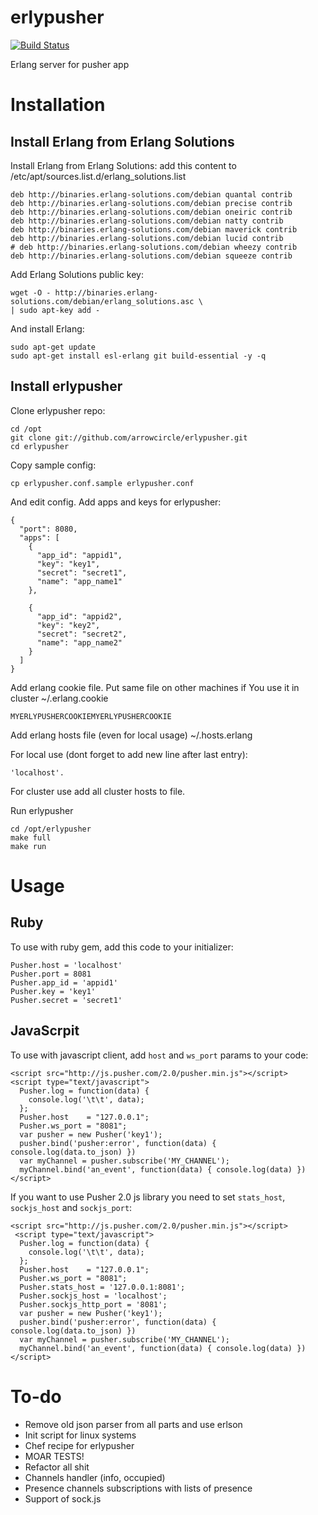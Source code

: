 erlypusher
==========

[![Build Status](https://travis-ci.org/arrowcircle/erlypusher.png?branch=master)](https://travis-ci.org/arrowcircle/erlypusher)

Erlang server for pusher app

# Installation
## Install Erlang from Erlang Solutions
Install Erlang from Erlang Solutions: add this content to /etc/apt/sources.list.d/erlang_solutions.list

	deb http://binaries.erlang-solutions.com/debian quantal contrib
    deb http://binaries.erlang-solutions.com/debian precise contrib
    deb http://binaries.erlang-solutions.com/debian oneiric contrib
    deb http://binaries.erlang-solutions.com/debian natty contrib
    deb http://binaries.erlang-solutions.com/debian maverick contrib
    deb http://binaries.erlang-solutions.com/debian lucid contrib
    # deb http://binaries.erlang-solutions.com/debian wheezy contrib
    deb http://binaries.erlang-solutions.com/debian squeeze contrib

Add Erlang Solutions public key:

	wget -O - http://binaries.erlang-solutions.com/debian/erlang_solutions.asc \
    | sudo apt-key add -
And install Erlang:

	sudo apt-get update
	sudo apt-get install esl-erlang git build-essential -y -q

## Install erlypusher
Clone erlypusher repo:

	cd /opt
	git clone git://github.com/arrowcircle/erlypusher.git
	cd erlypusher

Copy sample config:

	cp erlypusher.conf.sample erlypusher.conf

And edit config. Add apps and keys for erlypusher:

	{
      "port": 8080,
      "apps": [
        {
          "app_id": "appid1",
          "key": "key1",
          "secret": "secret1",
          "name": "app_name1"
        },

        {
          "app_id": "appid2",
          "key": "key2",
          "secret": "secret2",
          "name": "app_name2"
        }
      ]
    }
Add erlang cookie file. Put same file on other machines if You use it in cluster ~/.erlang.cookie

	MYERLYPUSHERCOOKIEMYERLYPUSHERCOOKIE

Add erlang hosts file (even for local usage) ~/.hosts.erlang

For local use (dont forget to add new line after last entry):

	'localhost'.

For cluster use add all cluster hosts to file.

Run erlypusher

	cd /opt/erlypusher
	make full
	make run

# Usage
## Ruby
To use with ruby gem, add this code to your initializer:

	Pusher.host = 'localhost'
	Pusher.port = 8081
	Pusher.app_id = 'appid1'
	Pusher.key = 'key1'
	Pusher.secret = 'secret1'

## JavaScrpit
To use with javascript client, add `host` and `ws_port` params to your code:

	<script src="http://js.pusher.com/2.0/pusher.min.js"></script>
	<script type="text/javascript">
	  Pusher.log = function(data) {
	    console.log('\t\t', data);
	  };
	  Pusher.host    = "127.0.0.1";
	  Pusher.ws_port = "8081";
	  var pusher = new Pusher('key1');
 	  pusher.bind('pusher:error', function(data) { console.log(data.to_json) })
	  var myChannel = pusher.subscribe('MY_CHANNEL');
	  myChannel.bind('an_event', function(data) { console.log(data) })
	</script>

If you want to use Pusher 2.0 js library you need to set `stats_host`, `sockjs_host` and `sockjs_port`:

	<script src="http://js.pusher.com/2.0/pusher.min.js"></script>
	 <script type="text/javascript">
	  Pusher.log = function(data) {
	    console.log('\t\t', data);
	  };
	  Pusher.host    = "127.0.0.1";
	  Pusher.ws_port = "8081";
	  Pusher.stats_host = '127.0.0.1:8081';
      Pusher.sockjs_host = 'localhost';
      Pusher.sockjs_http_port = '8081';
	  var pusher = new Pusher('key1');
 	  pusher.bind('pusher:error', function(data) { console.log(data.to_json) })
	  var myChannel = pusher.subscribe('MY_CHANNEL');
	  myChannel.bind('an_event', function(data) { console.log(data) })
	</script>

# To-do
* Remove old json parser from all parts and use erlson
* Init script for linux systems
* Chef recipe for erlypusher
* MOAR TESTS!
* Refactor all shit
* Channels handler (info, occupied)
* Presence channels subscriptions with lists of presence
* Support of sock.js




